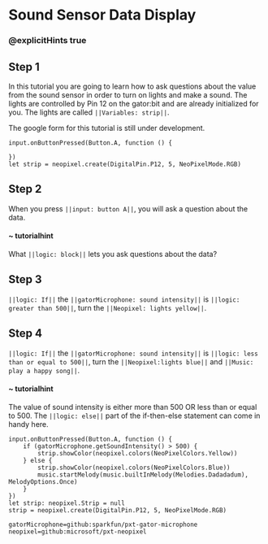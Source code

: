 # Sound Sensor Data Display
### @explicitHints true

## Step 1
In this tutorial you are going to learn how to ask questions about the value from
the sound sensor in order to turn on lights and make a sound. The lights are controlled
by Pin 12 on the gator:bit and are already initialized for you. 
The lights are called ``||Variables: strip||``.

The google form for this tutorial is still under development.

```template
input.onButtonPressed(Button.A, function () {
   
})
let strip = neopixel.create(DigitalPin.P12, 5, NeoPixelMode.RGB)
```

## Step 2
When you press ``||input: button A||``, you will ask a question about the data.


#### ~ tutorialhint
What ``||logic: block||`` lets you ask questions about the data?



## Step 3 
``||logic: If||`` the ``||gatorMicrophone: sound intensity||`` is ``||logic: greater than 500||``, turn the ``||Neopixel: lights yellow||``.

## Step 4
``||logic: If||`` the ``||gatorMicrophone: sound intensity||`` is ``||logic: less than or equal to 500||``, turn the ``||Neopixel:lights blue||`` and ``||Music: play a happy song||``.
#### ~ tutorialhint
The value of sound intensity is either more than 500 OR less than or equal to 500. 
The ``||logic: else||`` part of the if-then-else statement can come in handy here.

```ghost
input.onButtonPressed(Button.A, function () {
    if (gatorMicrophone.getSoundIntensity() > 500) {
        strip.showColor(neopixel.colors(NeoPixelColors.Yellow))
    } else {
        strip.showColor(neopixel.colors(NeoPixelColors.Blue))
        music.startMelody(music.builtInMelody(Melodies.Dadadadum), MelodyOptions.Once)
    }
})
let strip: neopixel.Strip = null
strip = neopixel.create(DigitalPin.P12, 5, NeoPixelMode.RGB)
```

```package
gatorMicrophone=github:sparkfun/pxt-gator-microphone
neopixel=github:microsoft/pxt-neopixel
```










